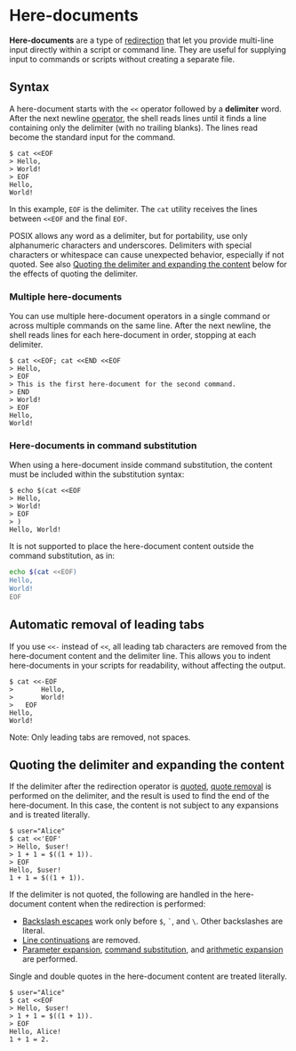 # Here-documents

**Here-documents** are a type of [redirection](index.html) that let you provide multi-line input directly within a script or command line. They are useful for supplying input to commands or scripts without creating a separate file.

## Syntax

A here-document starts with the `<<` operator followed by a **delimiter** word. After the next newline [operator](../words/index.html#tokens-and-operators), the shell reads lines until it finds a line containing only the delimiter (with no trailing blanks). The lines read become the standard input for the command.

```shell
$ cat <<EOF
> Hello,
> World!
> EOF
Hello,
World!
```

In this example, `EOF` is the delimiter. The `cat` utility receives the lines between `<<EOF` and the final `EOF`.

POSIX allows any word as a delimiter, but for portability, use only alphanumeric characters and underscores. Delimiters with special characters or whitespace can cause unexpected behavior, especially if not quoted. See also [Quoting the delimiter and expanding the content](#quoting-the-delimiter-and-expanding-the-content) below for the effects of quoting the delimiter.

### Multiple here-documents

You can use multiple here-document operators in a single command or across multiple commands on the same line. After the next newline, the shell reads lines for each here-document in order, stopping at each delimiter.

```shell
$ cat <<EOF; cat <<END <<EOF
> Hello,
> EOF
> This is the first here-document for the second command.
> END
> World!
> EOF
Hello,
World!
```

### Here-documents in command substitution

When using a here-document inside command substitution, the content must be included within the substitution syntax:

```shell
$ echo $(cat <<EOF
> Hello,
> World!
> EOF
> )
Hello, World!
```

It is not supported to place the here-document content outside the command substitution, as in:

```sh
echo $(cat <<EOF)
Hello,
World!
EOF
```

## Automatic removal of leading tabs

If you use `<<-` instead of `<<`, all leading tab characters are removed from the here-document content and the delimiter line. This allows you to indent here-documents in your scripts for readability, without affecting the output.

<!-- markdownlint-disable MD010 -->
```shell
$ cat <<-EOF
> 		Hello,
> 		World!
> 	EOF
Hello,
World!
```
<!-- markdownlint-enable MD010 -->

Note: Only leading tabs are removed, not spaces.

## Quoting the delimiter and expanding the content

If the delimiter after the redirection operator is [quoted](../words/quoting.md), [quote removal](../words/quoting.md#quote-removal) is performed on the delimiter, and the result is used to find the end of the here-document. In this case, the content is not subject to any expansions and is treated literally.

```shell
$ user="Alice"
$ cat <<'EOF'
> Hello, $user!
> 1 + 1 = $((1 + 1)).
> EOF
Hello, $user!
1 + 1 = $((1 + 1)).
```

If the delimiter is not quoted, the following are handled in the here-document content when the redirection is performed:

- [Backslash escapes](../words/quoting.md#backslash) work only before `$`, `` ` ``, and `\`. Other backslashes are literal.
- [Line continuations](../words/quoting.md#line-continuation) are removed.
- [Parameter expansion](../words/parameters.md), [command substitution](../words/command_substitution.md), and [arithmetic expansion](../words/arithmetic.md) are performed.

Single and double quotes in the here-document content are treated literally.

```shell
$ user="Alice"
$ cat <<EOF
> Hello, $user!
> 1 + 1 = $((1 + 1)).
> EOF
Hello, Alice!
1 + 1 = 2.
```
